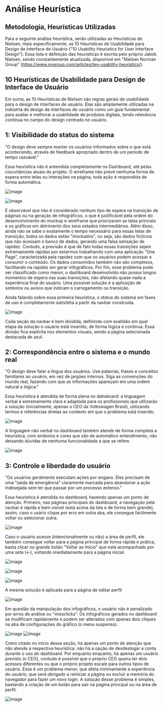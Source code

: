 # Análise Heurística

## Metodologia, Heurísticas Utilizadas

  Para a seguinte análise heurística, serão utilizadas as Heurísticas de Nielsen, mais especificamente, as 10 Heurísticas de Usabilidade para Design de Interface de Usuário ("10 Usability Heuristics for User Interface Design"). Essa lista e definição das heurísticas é escrita pelo próprio Jakob Nielsen, sendo constantemente atualizada, disponível em "Nielsen Norman Group" (https://www.nngroup.com/articles/ten-usability-heuristics/).


## 10 Heurísticas de Usabilidade para Design de Interface de Usuário

Em suma, as 10 Heurísticas de Nielsen são regras gerais de usabilidade para o design de interfaces de usuário. Elas são amplamente utilizadas na indústria de design de interfaces de usuário como um guia fundamental para avaliar e melhorar a usabilidade de produtos digitais, tendo relevância contínua no campo do design centrado no usuário.

## 1: Visibilidade do status do sistema

"O design deve sempre manter os usuários informados sobre o que está acontecendo, através de feedback apropriado dentro de um período de tempo razoável."

Essa heurística não é antendida completamente no Dashboard, até pelas ciscurtâncias atuais do projeto. O wireframe não prevê nenhuma forma de espera entre telas ou interações na página, toda ação é respondida de forma automática.

![image](https://github.com/joaomtm/Rascunho/assets/99208815/aacda503-b37a-46a5-b803-88e99d4aa263)

![image](https://github.com/joaomtm/Rascunho/assets/99208815/cbfb331f-3301-4215-8e44-8f5bf6d40fdb)


É observável que não é considerado nenhum tipo de espera na transição de páginas ou na geração de infográficos, o que é justificável pela ordem do desenvolvimento do mockup e wireframe que priorizaram as telas princiais e os gráficos em detrimento dos seus estados intermediários. Além disso, ainda não se sabe o exatamente o tempo necessário para essas telas de transição, todos os dados estão "mockados", ou seja, são dados fictícios que não acessam o banco de dados, gerando uma falsa sensação de rapidez. Contudo, a previsão é que de fato todas essas transições sejam extremamente rápidas por estarmos trabalhando com uma aplicação "One Page", caracterizada pela rapidez com que os usuários podem acessar e consumir o conteúdo. Os dados consumidos também não são complexos, facilitando na rapidez em gerar infográficos. Por fim, esse problema pode ser classificado como menor, o dashboard desenvolvido não possui longos momentos de espera nas suas transições, não afetando quase nada a experiência final do usuário. Uma possível solução é a aplicação de símbolos ou avisos que indicam o carregamento ou transição.

Ainda falando sobre essa primeira heurística, o status do sistema em fases de uso é completamente satisfeita a partir da navbar construída.

![image](https://github.com/joaomtm/Rascunho/assets/99208815/729f74d3-b24d-4f68-944e-4e1b60a02669)

Cada seção da navbar é bem dividida, definindo com exatidão em qual etapa da solução o usuário está inserido, de forma lógica e contínua. Essa divisão fica explícita nos elementos visuais, sendo a página selecionada destacada de azul. 

## 2: Correspondência entre o sistema e o mundo real

"O design deve falar a língua dos usuários. Use palavras, frases e conceitos familiares ao usuário, em vez de jargões internos. Siga as convenções do mundo real, fazendo com que as informações apareçam em uma ordem natural e lógica."


Essa heurística é atendida de forma plena no dahsboard: a linguagem verbal é extremamente clara e adaptada para os profissionais que utilizarão a solução (inicialmente, apenas o CEO da Volkswagen Brasil), utilizando termos e referências diretas ao contexto em que o problema está inserido.

![image](https://github.com/joaomtm/Rascunho/assets/99208815/122e1594-c55e-451a-99c0-40a7aa9ec373)

A linguagem não verbal no dashboard também atende de forma completa a heurística, com símbolos e cores que são de automático entendimento, não deixando dúvidas de nenhuma funcionalidade a que se refere.

![image](https://github.com/joaomtm/Rascunho/assets/99208815/74430f18-cc32-40c5-af32-55373135aaed)

## 3: Controle e liberdade do usuário

"Os usuários geralmente executam ações por engano. Eles precisam de uma “saída de emergência” claramente marcada para abandonar a ação indesejada sem ter que passar por um processo extenso."

Essa heurística é atendida no dashboard, havendo apenas um ponto de atenção. Primeiro, nas páginas principais do dashboard, a navegação pela navbar é rápida e bem visível (está acima da tela e de forma bem grande), assim, caso o usário clique por erro em outra aba, ele consegue facilmente voltar ou selecionar outra.

![image](https://github.com/joaomtm/Rascunho/assets/99208815/41c273ad-2eef-4571-a56c-044aca7c8f52)

Caso o usuário acesse (intencionalmente ou não) a área de perfil, ele também consegue voltar para a página principal de forma rápida e prática, basta clicar no grande botão "Voltar ao Início" que está acompanhado por uma seta (<-), voltando imediatamente para a página inicial.

![image](https://github.com/joaomtm/Rascunho/assets/99208815/0e82cbc9-aa5a-4536-9498-cd8523f3805f)

![image](https://github.com/joaomtm/Rascunho/assets/99208815/acb1a039-a241-44df-bb5b-fb7a74d36f8d)

![image](https://github.com/joaomtm/Rascunho/assets/99208815/43c1d0e4-129d-4591-be5c-afeac1bfbd38)

A mesma solução é aplicada para a página de editar perfil

![image](https://github.com/joaomtm/Rascunho/assets/99208815/75cff22e-84cc-4f2a-83db-38859a8b5dd9)

Em questão da manipulação dos infográficos, o usuário não é penalizado por erros de análise ou "missclicks". Os infográficos gerados no dashboard se modificam rapidamente e podem ser alterados com apenas dois cliques na aba de configurações do gráfico (o menu suspenso).

![image](https://github.com/joaomtm/Rascunho/assets/99208815/a661ffc7-0ca5-4508-8513-80b375484e0a)
![image](https://github.com/joaomtm/Rascunho/assets/99208815/b7c8d216-872d-4197-81ae-9c670b710391)

Como citado no início dessa seção, há apenas um ponto de atenção que não atende a respectiva heurística: não há a opção de desdeslogar a conta durante o uso do dashboard. Por enquanto enquanto, há apenas um usuário previsto (o CEO), contudo é possível que o próprio CEO queira ter dois acessos diferentes ou que o próprio projeto escale para outros tipos de usuário. Esse é um problema menor, que afeta minimamente a experiência do usuário, que será obrigado a reiniciar a página ou excluir a memória do navegador para fazer um novo login. A solução desse problema é simples, bastando a criação de um botão para sair na página principal ou na área de perfil.

![image](https://github.com/joaomtm/Rascunho/assets/99208815/95dc175d-9213-47ef-8c2d-7f14e72c1e0d)





































